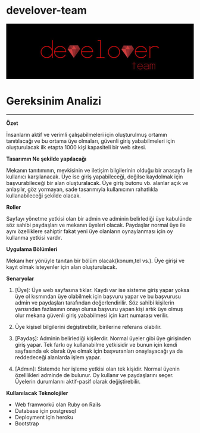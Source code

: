 # develover-team

![logo](logo.png)


# Gereksinim Analizi
--------------------
**Özet**

İnsanların aktif ve verimli çalışabilmeleri için oluşturulmuş ortamın tanıtılacağı ve bu ortama üye olmaları, güvenli giriş yababilmeleri için oluşturulacak ilk etapta 1000 kişi kapasiteli bir web sitesi.

 **Tasarımın Ne şekilde yapılacağı**
 
   Mekanın tanıtımının, mevkisinin ve iletişim bilgilerinin olduğu bir anasayfa ile kullanıcı karşılanacak. Üye ise giriş yapabileceği, değilse kaydolmak için başvurabileceği bir alan oluşturalacak. Üye giriş butonu vb. alanlar açık ve anlaşılır, göz yormayan, sade tasarımıyla kullanıcının rahatlıkla kullanabileceği şekilde olacak.

 **Roller**
 
  Sayfayı yönetme yetkisi olan bir admin ve adminin belirlediği üye kabulünde söz sahibi paydaşları ve mekanın üyeleri olacak. Paydaşlar normal üye ile aynı özelliklere sahiptir fakat yeni üye olanların oynaylanması için oy kullanma yetkisi vardır.

 **Uygulama Bölümleri**
 
Mekanı her yönüyle tanıtan bir bölüm olacak(konum,tel vs.). Üye girişi ve kayıt olmak isteyenler için alan oluşturulacak.

 **Senaryolar**
 
1. [Üye]: Üye web sayfasına tıklar. Kaydı var ise sisteme giriş yapar yoksa üye ol kısmından üye olabilmek için başvuru yapar ve bu başvurusu admin ve paydaşları tarafından değerlendirilir. Söz sahibi kişilerin yarısından fazlasının onayı olursa başvuru yapan kişi artık üye olmuş olur mekana güvenli giriş yababilmesi için kart numarası verilir.

2. Üye kişisel bilgilerini değiştirebilir, birilerine referans olabilir.
 
3. [Paydaş]: Adminin belirlediği kişilerdir. Normal üyeler gibi üye girişinden giriş yapar. Tek farkı oy kullanabilme yetkisidir ve bunun için kendi sayfasında ek olarak üye olmak için başvuranları onaylayacağı ya da reddedeceği alanlarda işlem yapar.

4. [Admın]: Sistemde her işleme yetkisi olan tek kişidir. Normal üyenin özelllikleri adminde de bulunur. Oy kullanır ve paydaşlarını seçer. Üyelerin durumlarını aktif-pasif olarak değiştirebilir.

**Kullanılacak Teknolojiler**

  - Web framworkü olan Ruby on Rails
  - Database için postgresql
  - Deployment için heroku 
  - Bootstrap
  


